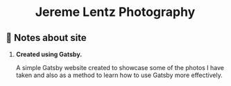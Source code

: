 <h1 align="center">
  Jereme Lentz Photography
</h1>

## 🚀 Notes about site

1.  **Created using Gatsby.**

    A simple Gatsby website created to showcase some of the photos I have taken and also as a method to learn how to use Gatsby more effectively.